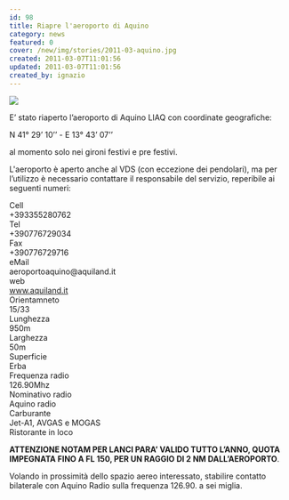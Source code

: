 ```yaml
---
id: 98
title: Riapre l'aeroporto di Aquino
category: news
featured: 0
cover: /new/img/stories/2011-03-aquino.jpg
created: 2011-03-07T11:01:56
updated: 2011-03-07T11:01:56
created_by: ignazio
---
```


<img class="float-start mr-3 w-[300px]" src="/new/img/stories/2011-03-aquino.jpg"/>

E’ stato riaperto l’aeroporto di Aquino LIAQ con coordinate geografiche:

N 41° 29’ 10’’ - E 13° 43’ 07’’

al momento solo nei gironi festivi e pre festivi.

L'aeroporto è aperto anche al VDS (con eccezione dei pendolari), ma per l’utilizzo è necessario contattare il responsabile del servizio, reperibile ai seguenti numeri:

<div class="grid grid-cols-[auto,auto]">
    <div>Cell</div>
    <div>+393355280762</div>
    <div>Tel</div>
    <div>+390776729034</div>
    <div>Fax</div>
    <div>+390776729716</div>
    <div>eMail</div>
    <div>aeroportoaquino@aquiland.it</div>
    <div>web</div>
    <div><a href="http://www.aquiland.it">www.aquiland.it</a></div>
    <div>Orientamneto</div>
    <div>15/33</div>
    <div>Lunghezza</div>
    <div>950m</div>
    <div>Larghezza</div>
    <div>50m</div>
    <div>Superficie</div>
    <div>Erba</div>
    <div>Frequenza radio</div>
    <div>126.90Mhz</div>
    <div>Nominativo radio</div>
    <div>Aquino radio</div>
    <div>Carburante</div>
    <div>Jet-A1, AVGAS e MOGAS</div>
    <div class="col-span-2">Ristorante in loco</div>
</div>

<strong>ATTENZIONE NOTAM PER LANCI PARA’ VALIDO TUTTO L’ANNO, QUOTA IMPEGNATA FINO A FL 150, PER UN RAGGIO DI 2 NM DALL’AEROPORTO</strong>.

Volando in prossimità dello spazio aereo interessato, stabilire contatto bilaterale con Aquino Radio sulla frequenza 126.90. a sei miglia.
